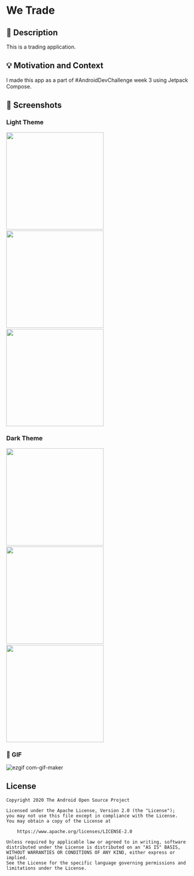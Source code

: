 # We Trade

## :scroll: Description

This is a trading application.

## :bulb: Motivation and Context

I made this app as a part of #AndroidDevChallenge week 3 using Jetpack Compose.

## :camera_flash: Screenshots

### Light Theme
<img src="/results/welcome.png" width="260">&emsp;<img src="/results/login_light.png" width="260">&emsp;<img src="/results/home_light.png" width="260">

### Dark Theme
<img src="/results/welcome.png" width="260">&emsp;<img src="/results/login_dark.png" width="260">&emsp;<img src="/results/home_dark.png" width="260">

### :movie_camera: GIF

![ezgif com-gif-maker](https://user-images.githubusercontent.com/46323867/111905870-e69f3e00-8a73-11eb-96c8-a9eb2e4d4d17.gif)

## License

```
Copyright 2020 The Android Open Source Project

Licensed under the Apache License, Version 2.0 (the "License");
you may not use this file except in compliance with the License.
You may obtain a copy of the License at

    https://www.apache.org/licenses/LICENSE-2.0

Unless required by applicable law or agreed to in writing, software
distributed under the License is distributed on an "AS IS" BASIS,
WITHOUT WARRANTIES OR CONDITIONS OF ANY KIND, either express or implied.
See the License for the specific language governing permissions and
limitations under the License.
```
